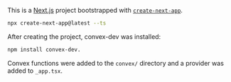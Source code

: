 This is a [Next.js](https://nextjs.org/) project bootstrapped with
[`create-next-app`](https://github.com/vercel/next.js/tree/canary/packages/create-next-app).

```bash
npx create-next-app@latest --ts
```

After creating the project, convex-dev was installed:

```bash
npm install convex-dev.
```

Convex functions were added to the `convex/` directory and a provider was added
to `_app.tsx`.
